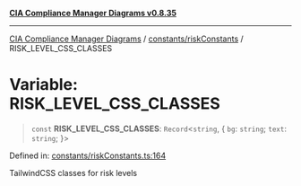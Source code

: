 [**CIA Compliance Manager Diagrams v0.8.35**](../../../README.md)

***

[CIA Compliance Manager Diagrams](../../../modules.md) / [constants/riskConstants](../README.md) / RISK\_LEVEL\_CSS\_CLASSES

# Variable: RISK\_LEVEL\_CSS\_CLASSES

> `const` **RISK\_LEVEL\_CSS\_CLASSES**: `Record`\<`string`, \{ `bg`: `string`; `text`: `string`; \}\>

Defined in: [constants/riskConstants.ts:164](https://github.com/Hack23/cia-compliance-manager/blob/b297770fc62abf558e2711cd029bbbe74e6c5cfb/src/constants/riskConstants.ts#L164)

TailwindCSS classes for risk levels
